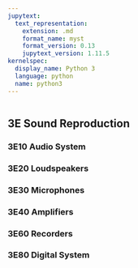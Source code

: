 ```yaml
---
jupytext:
  text_representation:
    extension: .md
    format_name: myst
    format_version: 0.13
    jupytext_version: 1.11.5
kernelspec:
  display_name: Python 3
  language: python
  name: python3
---
```


```{contents}
```

## 3E	Sound Reproduction

### 3E10	Audio System
### 3E20	Loudspeakers
### 3E30	Microphones
### 3E40	Amplifiers
### 3E60	Recorders
### 3E80	Digital System
